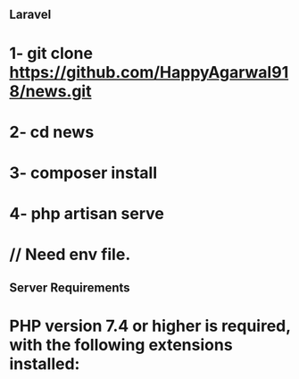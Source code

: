 ## Laravel

# 1- git clone https://github.com/HappyAgarwal918/news.git
# 2- cd news
# 3- composer install
# 4- php artisan serve

# // Need env file.

## Server Requirements

# PHP version 7.4 or higher is required, with the following extensions installed: